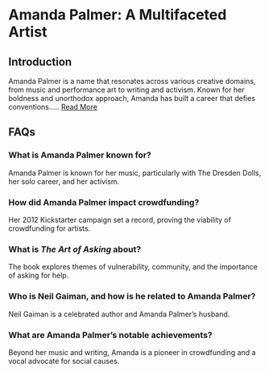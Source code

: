 # Amanda Palmer: A Multifaceted Artist

## Introduction

Amanda Palmer is a name that resonates across various creative domains, from music and performance art to writing and activism. Known for her boldness and unorthodox approach, Amanda has built a career that defies conventions..... [Read More](https://youtubevancedapkdownload.com)

## FAQs

### What is Amanda Palmer known for?
Amanda Palmer is known for her music, particularly with The Dresden Dolls, her solo career, and her activism.

### How did Amanda Palmer impact crowdfunding?
Her 2012 Kickstarter campaign set a record, proving the viability of crowdfunding for artists.

### What is *The Art of Asking* about?
The book explores themes of vulnerability, community, and the importance of asking for help.

### Who is Neil Gaiman, and how is he related to Amanda Palmer?
Neil Gaiman is a celebrated author and Amanda Palmer’s husband.

### What are Amanda Palmer’s notable achievements?
Beyond her music and writing, Amanda is a pioneer in crowdfunding and a vocal advocate for social causes.
